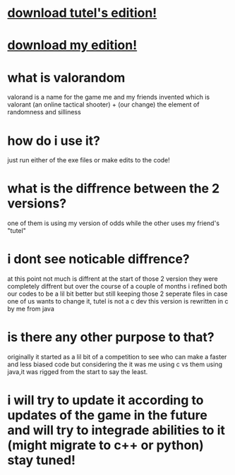 # [download tutel's edition!](https://github.com/Dazdov/valorandom/blob/b914d60fc11cc7a6fde1f0fe18999050117c5120/valorand_tutel_edition.exe "download")




# [download my edition!](https://github.com/Dazdov/valorandom/blob/f3e2d91f02fc97855726e10e876301651ec59e8c/valo_random.exe)

# what is valorandom


valorand is a name for the game me and my friends invented which is valorant (an online tactical shooter) + (our change) the element of randomness and silliness


# how do i use it?

just run either of the exe files or make edits to the code!


# what is the diffrence between the 2 versions?

one of them is using my version of odds while the other uses my friend's "tutel"


# i dont see noticable diffrence?


at this point not much is diffrent at the start of those 2 version they were completely diffrent but over the course of a couple of months i refined both our codes to be a lil bit better but still keeping those 2 seperate files in case one of us wants to change it, tutel is not a c dev this version is rewritten in c by me from java


# is there any other purpose to that?

originally it started as a lil bit of a competition to see who can make a faster and less biased code but considering the it was me using c vs them using java,it was rigged from the start to say the least.


# i will try to update it according to updates of the game in the future and will try to integrade abilities to it (might migrate to c++ or python) stay tuned!
